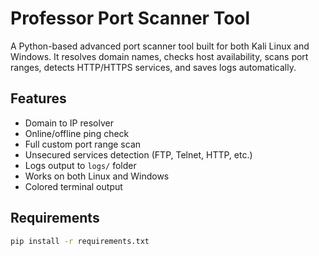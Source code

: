 # Professor Port Scanner Tool

A Python-based advanced port scanner tool built for both Kali Linux and Windows. It resolves domain names, checks host availability, scans port ranges, detects HTTP/HTTPS services, and saves logs automatically.

## Features
- Domain to IP resolver
- Online/offline ping check
- Full custom port range scan
- Unsecured services detection (FTP, Telnet, HTTP, etc.)
- Logs output to `logs/` folder
- Works on both Linux and Windows
- Colored terminal output

## Requirements
```bash
pip install -r requirements.txt
